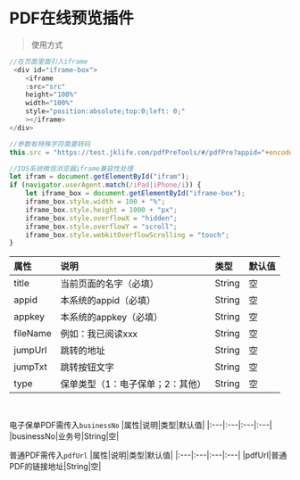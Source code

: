 
PDF在线预览插件
===
>使用方式
```javascript
//在页面里面引入iframe
 <div id="iframe-box">
    <iframe
    :src="src"
    height="100%"
    width="100%"
    style="position:absolute;top:0;left: 0;"
    ></iframe>
</div>

//参数有特殊字符需要转码
this.src = "https://test.jklife.com/pdfPreTools/#/pdfPre?appid="+encodeURIComponent('WECHAT-APP-SERVER')+"&appkey=DwRaJi6hMN&type=2&pdfUrl="+encodeURIComponent('http://test.jklife.com:8888/jkdsimage/images/product/img/product_comment/JK10205_YXJSTK.pdf')

//IOS系统微信浏览器iframe兼容性处理
let ifram = document.getElementById("ifram");
if (navigator.userAgent.match(/iPad|iPhone/i)) {
    let iframe_box = document.getElementById("iframe-box");
    iframe_box.style.width = 100 + "%";
    iframe_box.style.height = 1000 + "px";
    iframe_box.style.overflowX = "hidden";
    iframe_box.style.overflowY = "scroll";
    iframe_box.style.webkitOverflowScrolling = "touch";
}

```
|属性|说明|类型|默认值|
|:---|:---|:---|:---|
|title|当前页面的名字（必填）|String|空|
|appid|本系统的appid（必填）|String|空|
|appkey|本系统的appkey（必填）|String|空|
|fileName|例如：我已阅读xxx|String|空|
|jumpUrl|跳转的地址|String|空|
|jumpTxt|跳转按钮文字|String|空|
|type|保单类型（1：电子保单；2：其他）|String|空|
<br>

电子保单PDF需传入`businessNo`
|属性|说明|类型|默认值|
|:---|:---|:---|:---|
|businessNo|业务号|String|空|
<br>

普通PDF需传入`pdfUrl`
|属性|说明|类型|默认值|
|:---|:---|:---|:---|
|pdfUrl|普通PDF的链接地址|String|空|
<br>


